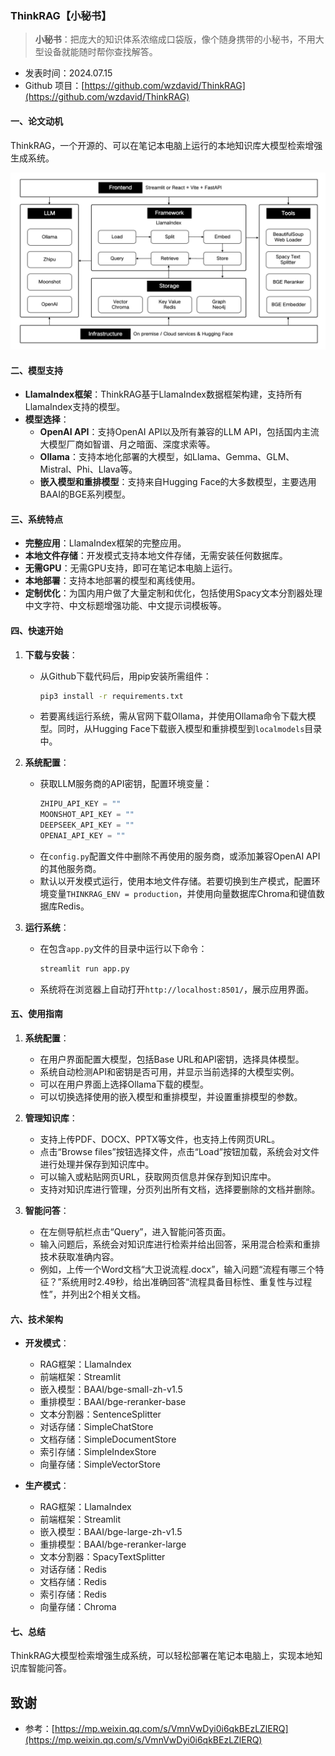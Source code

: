 
### ThinkRAG【小秘书】
> **小秘书**：把庞大的知识体系浓缩成口袋版，像个随身携带的小秘书，不用大型设备就能随时帮你查找解答。
>

* 发表时间：2024.07.15
* Github 项目：[https://github.com/wzdavid/ThinkRAG](https://github.com/wzdavid/ThinkRAG)

#### 一、论文动机

ThinkRAG，一个开源的、可以在笔记本电脑上运行的本地知识库大模型检索增强生成系统。

![](20240715_ThinkRAG/img/v2-90e603c75d3e00868104a0c43c5ca968_1440w.png)

#### 二、模型支持

- **LlamaIndex框架**：ThinkRAG基于LlamaIndex数据框架构建，支持所有LlamaIndex支持的模型。
- **模型选择**：
  - **OpenAI API**：支持OpenAI API以及所有兼容的LLM API，包括国内主流大模型厂商如智谱、月之暗面、深度求索等。
  - **Ollama**：支持本地化部署的大模型，如Llama、Gemma、GLM、Mistral、Phi、Llava等。
  - **嵌入模型和重排模型**：支持来自Hugging Face的大多数模型，主要选用BAAI的BGE系列模型。

#### 三、系统特点

- **完整应用**：LlamaIndex框架的完整应用。
- **本地文件存储**：开发模式支持本地文件存储，无需安装任何数据库。
- **无需GPU**：无需GPU支持，即可在笔记本电脑上运行。
- **本地部署**：支持本地部署的模型和离线使用。
- **定制优化**：为国内用户做了大量定制和优化，包括使用Spacy文本分割器处理中文字符、中文标题增强功能、中文提示词模板等。

#### 四、快速开始
1. **下载与安装**：
   - 从Github下载代码后，用pip安装所需组件：
     ```bash
     pip3 install -r requirements.txt
     ```
   - 若要离线运行系统，需从官网下载Ollama，并使用Ollama命令下载大模型。同时，从Hugging Face下载嵌入模型和重排模型到`localmodels`目录中。

2. **系统配置**：
   - 获取LLM服务商的API密钥，配置环境变量：
     ```python
     ZHIPU_API_KEY = ""
     MOONSHOT_API_KEY = ""
     DEEPSEEK_API_KEY = ""
     OPENAI_API_KEY = ""
     ```
   - 在`config.py`配置文件中删除不再使用的服务商，或添加兼容OpenAI API的其他服务商。
   - 默认以开发模式运行，使用本地文件存储。若要切换到生产模式，配置环境变量`THINKRAG_ENV = production`，并使用向量数据库Chroma和键值数据库Redis。

3. **运行系统**：
   - 在包含`app.py`文件的目录中运行以下命令：
     ```bash
     streamlit run app.py
     ```
   - 系统将在浏览器上自动打开`http://localhost:8501/`，展示应用界面。

#### 五、使用指南
1. **系统配置**：
   - 在用户界面配置大模型，包括Base URL和API密钥，选择具体模型。
   - 系统自动检测API和密钥是否可用，并显示当前选择的大模型实例。
   - 可以在用户界面上选择Ollama下载的模型。
   - 可以切换选择使用的嵌入模型和重排模型，并设置重排模型的参数。

2. **管理知识库**：
   - 支持上传PDF、DOCX、PPTX等文件，也支持上传网页URL。
   - 点击“Browse files”按钮选择文件，点击“Load”按钮加载，系统会对文件进行处理并保存到知识库中。
   - 可以输入或粘贴网页URL，获取网页信息并保存到知识库中。
   - 支持对知识库进行管理，分页列出所有文档，选择要删除的文档并删除。

3. **智能问答**：
   - 在左侧导航栏点击“Query”，进入智能问答页面。
   - 输入问题后，系统会对知识库进行检索并给出回答，采用混合检索和重排技术获取准确内容。
   - 例如，上传一个Word文档“大卫说流程.docx”，输入问题“流程有哪三个特征？”系统用时2.49秒，给出准确回答“流程具备目标性、重复性与过程性”，并列出2个相关文档。

#### 六、技术架构

- **开发模式**：
  - RAG框架：LlamaIndex
  - 前端框架：Streamlit
  - 嵌入模型：BAAI/bge-small-zh-v1.5
  - 重排模型：BAAI/bge-reranker-base
  - 文本分割器：SentenceSplitter
  - 对话存储：SimpleChatStore
  - 文档存储：SimpleDocumentStore
  - 索引存储：SimpleIndexStore
  - 向量存储：SimpleVectorStore

- **生产模式**：
  - RAG框架：LlamaIndex
  - 前端框架：Streamlit
  - 嵌入模型：BAAI/bge-large-zh-v1.5
  - 重排模型：BAAI/bge-reranker-large
  - 文本分割器：SpacyTextSplitter
  - 对话存储：Redis
  - 文档存储：Redis
  - 索引存储：Redis
  - 向量存储：Chroma

#### 七、总结

ThinkRAG大模型检索增强生成系统，可以轻松部署在笔记本电脑上，实现本地知识库智能问答。

## 致谢

* 参考：[https://mp.weixin.qq.com/s/VmnVwDyi0i6qkBEzLZlERQ](https://mp.weixin.qq.com/s/VmnVwDyi0i6qkBEzLZlERQ)